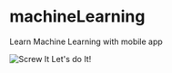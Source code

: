 # machineLearning
Learn Machine Learning with mobile app

![Screw It Let's do It!](https://quotefancy.com/download/6361040/original/wallpaper.jpg)
